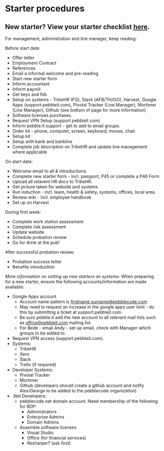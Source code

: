 # Starter procedures

## New starter? View your starter checklist [here](great-place-to-work/policiespolicies/procedures/new-starters-checklist.md). 

For management, administration and line manager, keep reading:

Before start date: 

- Offer letter
- Employment Contract
- References
- Email a informal welcome and pre-reading
- Start new starter form
- Inform accountant
- Inform payroll
- Get keys and fob
- Setup on systems - TribeHR (FG), Slack (AFB/TH/GO), Harvest, Google Apps (support.pebbleit.com), Pivotal Tracker (Line Manager), Mortimer (Line Manager), Github (see bottom of page for more information)
- Software licenses purchases.
- Request VPN Setup (support.pebbleit.com)
- Inform pebble.it support - get to add to email groups.
- Order kit - phone, computer, screen, keyboard, mouse, chair.
- Setup kit
- Setup with bank and bankline
- Complete job description on TribeHR and update line management where applicable

On start date:

- Welcome email to all & introductions.
- Complete new starter form - incl. passport, P45 or complete a P46 Form
- Upload all relavent HR docs to TribeHR.
- Get picture taken for website and systems
- Run induction - incl. team, health & safety, systems, offices, local area.
- Review wiki - incl. employee handbook
- Set up on Harvest

During first week:

- Complete work station assessment
- Complete risk assessment
- Update website
- Schedule probation review
- Go for drink at the pub!

After successful probation review:

- Probation success letter
- Benefits introduction

*More information on setting up new starters on systems:*
When preparing for a new starter, ensure the following accounts/information are made available:

- Google Apps account
  - Account name pattern is firstname.surname@pebblecode.com
  - May need to request an increase in the google apps user limit - do this by submitting a ticket at support.pebbleit.com.
  - Be sure pebble.it add the new account to all relevant mail lists such as office@pebbleit.com mailing list.
  - For Bede - email Andy - set up email, check with Manager which groups to be added to.
- Request VPN access (support.pebbleit.com).  
- Systems:
  - TribeHR
  - Xero
  - Slack
  - Trello (if required)
- Developer Systems:
  - Pivotal Tracker
  - Mortimer
  - Github (developers should create a github account and notify Alex/George to be added to the pebblecode organization)
- .Net Developers:
  - pebblecode.net domain account.  Need membership of the following for RDP:
    - Administrators
    - Enterprise Admins
    - Domain Admins
  - Assemble software licenses
    - Visual Studio
    - Office (for financial services)
    - Resharper? (ask first)

